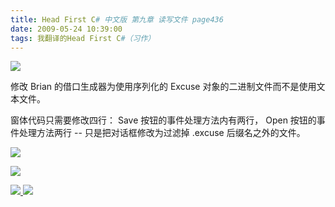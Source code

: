```yaml
---
title: Head First C# 中文版 第九章 读写文件 page436
date: 2009-05-24 10:39:00
tags: 我翻译的Head First C#（习作）
---
```

![](http://student.csdn.net/attachment/200905/24/39098_1243132765NUsZ.jpg)

修改  Brian  的借口生成器为使用序列化的  Excuse  对象的二进制文件而不是使用文本文件。

  

窗体代码只需要修改四行：  Save  按钮的事件处理方法内有两行，  Open  按钮的事件处理方法两行  \--  只是把对话框修改为过滤掉
.excuse  后缀名之外的文件。

  

![](http://student.csdn.net/attachment/200905/24/39098_1243132766Z04s.jpg)

![](http://student.csdn.net/attachment/200905/24/39098_1243132767tnC9.jpg)



[ ![](https://profile.csdnimg.cn/5/2/5/3_cuipengfei1)
![](https://g.csdnimg.cn/static/user-reg-year/1x/11.png)
](https://blog.csdn.net/cuipengfei1)





